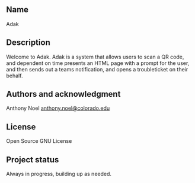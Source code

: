 ## Name
Adak

## Description
Welcome to Adak. Adak is a system that allows users to scan a QR code, and dependent on time presents an HTML page with a prompt for the user, and then sends out a teams notification, and opens a troubleticket on their behalf. 

## Authors and acknowledgment
Anthony Noel anthony.noel@colorado.edu

## License
Open Source GNU License

## Project status
Always in progress, building up as needed. 

